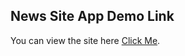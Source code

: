 ## News Site App Demo Link

You can view the site here
[Click Me](https://hdogukanozkan.github.io/News-site/).
